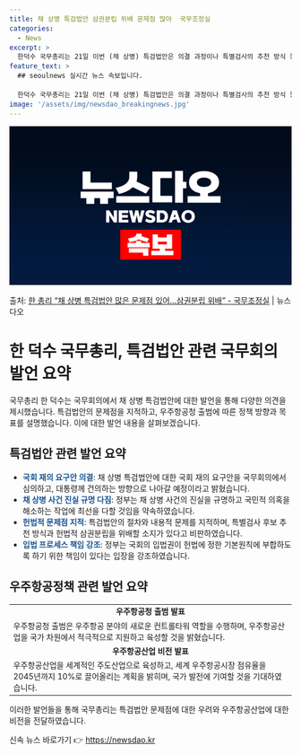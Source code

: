 ```yaml
---
title: 채 상병 특검법안 삼권분립 위배 문제점 많아  국무조정실
categories:
  - News
excerpt: >
  한덕수 국무총리는 21일 이번 (채 상병) 특검법안은 의결 과정이나 특별검사의 추천 방식 등 내용적인 측면에…
feature_text: >
  ## seoulnews 실시간 뉴스 속보입니다.

  한덕수 국무총리는 21일 이번 (채 상병) 특검법안은 의결 과정이나 특별검사의 추천 방식 등 내용적인 측면에…
image: '/assets/img/newsdao_breakingnews.jpg'
---
```


![뉴스다오 속보](/assets/img/newsdao_breakingnews.jpg)

<p>출처: <a href="https://newsdao.kr/3864" rel="dofollow">한 총리 “채 상병 특검법안 많은 문제점 있어…삼권분립 위배” - 국무조정실</a> | 뉴스다오</p>

<h1>한 덕수 국무총리, 특검법안 관련 국무회의 발언 요약</h1>

국무총리 한 덕수는 국무회의에서 채 상병 특검법안에 대한 발언을 통해 다양한 의견을 제시했습니다. 특검법안의 문제점을 지적하고, 우주항공청 출범에 따른 정책 방향과 목표를 설명했습니다. 이에 대한 발언 내용을 살펴보겠습니다.

<p data-ke-size="size16"></p>

<h2 data-ke-size="size26">특검법안 관련 발언 요약</h2>

<ul>
  <li><b><span style="color: #1a5490;">국회 재의 요구안 의결</span></b>: 채 상병 특검법안에 대한 국회 재의 요구안을 국무회의에서 심의하고, 대통령께 건의하는 방향으로 나아갈 예정이라고 밝혔습니다.</li>
  <li><b><span style="color: #1a5490;">채 상병 사건 진실 규명 다짐</span></b>: 정부는 채 상병 사건의 진실을 규명하고 국민적 의혹을 해소하는 작업에 최선을 다할 것임을 약속하였습니다.</li>
  <li><b><span style="color: #1a5490;">헌법적 문제점 지적</span></b>: 특검법안의 절차와 내용적 문제를 지적하며, 특별검사 후보 추천 방식과 헌법적 삼권분립을 위배할 소지가 있다고 비판하였습니다.</li>
  <li><b><span style="color: #1a5490;">입법 프로세스 책임 강조</span></b>: 정부는 국회의 입법권이 헌법에 정한 기본원칙에 부합하도록 하기 위한 책임이 있다는 입장을 강조하였습니다.</li>
</ul>

<p data-ke-size="size16"></p>

<h2 data-ke-size="size26">우주항공정책 관련 발언 요약</h2>

<table>
  <tr>
    <td style="text-align: center; height: 17px;"><b>우주항공청 출범 발표</b></td>
  </tr>
  <tr>
    <td>우주항공청 출범은 우주항공 분야의 새로운 컨트롤타워 역할을 수행하며, 우주항공산업을 국가 차원에서 적극적으로 지원하고 육성할 것을 밝혔습니다.</td>
  </tr>
  <tr>
    <td style="text-align: center; height: 17px;"><b>우주항공산업 비전 발표</b></td>
  </tr>
  <tr>
    <td>우주항공산업을 세계적인 주도산업으로 육성하고, 세계 우주항공시장 점유율을 2045년까지 10%로 끌어올리는 계획을 밝히며, 국가 발전에 기여할 것을 기대하였습니다.</td>
  </tr>
</table>

<p data-ke-size="size16"></p>

이러한 발언들을 통해 국무총리는 특검법안 문제점에 대한 우려와 우주항공산업에 대한 비전을 전달하였습니다.

신속 뉴스 바로가기 👉 <a href="https://newsdao.kr" rel="dofollow">https://newsdao.kr</a>


